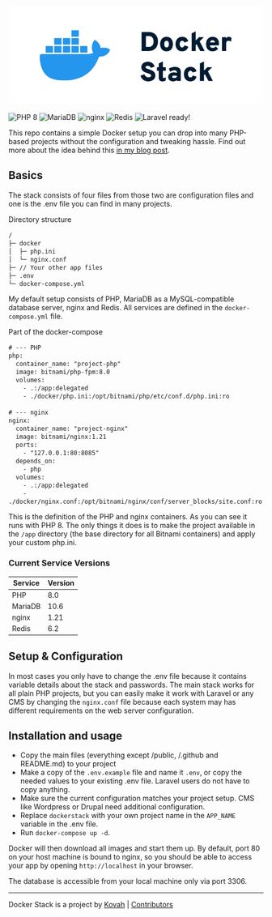 ![Docker Stack](public/docker_stack_banner.jpg)

![PHP 8](https://img.shields.io/badge/PHP-8.0-8892BF.svg)
![MariaDB](https://img.shields.io/badge/Database_Server-MariaDB_10.6-c0765a.svg)
![nginx](https://img.shields.io/badge/Webserver-nginx_1.21-009447.svg)
![Redis](https://img.shields.io/badge/Cache_Engine-Redis_6-D92A2A.svg)
![Laravel ready!](https://img.shields.io/badge/Laravel-Ready_✔-e74430.svg)

This repo contains a simple Docker setup you can drop into many PHP-based projects without the configuration and tweaking hassle. Find out more about the idea behind this [in my blog post](https://blog.kovah.de/en/5gw1x8-a-drop-in-docker-stack-for-php-app/).


## Basics

The stack consists of four files from those two are configuration files and one is the .env file you can find in many projects.

Directory structure
```
/
├─ docker
│  ├─ php.ini
│  └─ nginx.conf
├─ // Your other app files
├─ .env
└─ docker-compose.yml
```

My default setup consists of PHP, MariaDB as a MySQL-compatible database server, nginx and Redis. All services are defined in the `docker-compose.yml` file.

Part of the docker-compose
```
# --- PHP
php:
  container_name: "project-php"
  image: bitnami/php-fpm:8.0
  volumes:
    - .:/app:delegated
    - ./docker/php.ini:/opt/bitnami/php/etc/conf.d/php.ini:ro

# --- nginx
nginx:
  container_name: "project-nginx"
  image: bitnami/nginx:1.21
  ports:
    - "127.0.0.1:80:8085"
  depends_on:
    - php
  volumes:
    - .:/app:delegated
    - ./docker/nginx.conf:/opt/bitnami/nginx/conf/server_blocks/site.conf:ro
```

This is the definition of the PHP and nginx containers. As you can see it runs with PHP 8. The only things it does is to make the project available in the `/app` directory (the base directory for all Bitnami containers) and apply your custom php.ini.

### Current Service Versions

| Service  | Version  |
| -------- | -------- |
| PHP      | 8.0      |
| MariaDB  | 10.6     |
| nginx    | 1.21     |
| Redis    | 6.2      |


## Setup & Configuration

In most cases you only have to change the .env file because it contains variable details about the stack and passwords. The main stack works for all plain PHP projects, but you can easily make it work with Laravel or any CMS by changing the `nginx.conf` file because each system may has different requirements on the web server configuration.


## Installation and usage

* Copy the main files (everything except /public, /.github and README.md) to your project
* Make a copy of the `.env.example` file and name it `.env`, or copy the needed values to your existing .env file. Laravel users do not have to copy anything.
* Make sure the current configuration matches your project setup. CMS like Wordpress or Drupal need additional configuration.
* Replace `dockerstack` with your own project name in the `APP_NAME` variable in the .env file.
* Run `docker-compose up -d`.

Docker will then download all images and start them up. By default, port 80 on your host machine is bound to nginx, so you should be able to access your app by opening `http://localhost` in your browser.

The database is accessible from your local machine only via port 3306.


---

Docker Stack is a project by [Kovah](https://kovah.de) | [Contributors](https://github.com/Kovah/Docker-Stack/graphs/contributors)
